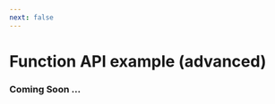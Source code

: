 ```yaml
---
next: false
---
```


# Function API example (advanced)

### Coming Soon ...

<!-- <Example name="function-api/advanced" /> -->
